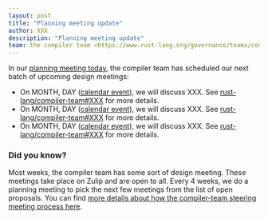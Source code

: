 ```yaml
---
layout: post
title: "Planning meeting update"
author: XXX
description: "Planning meeting update"
team: the compiler team <https://www.rust-lang.org/governance/teams/compiler>
---
```


In our [planning meeting today], the compiler team has scheduled our
next batch of upcoming design meetings:

* On MONTH, DAY ([calendar event][ce1]), we will discuss XXX. See [rust-lang/compiler-team#XXX] for more details.
* On MONTH, DAY ([calendar event][ce2]), we will discuss XXX. See [rust-lang/compiler-team#XXX] for more details.
* On MONTH, DAY ([calendar event][ce3]), we will discuss XXX. See [rust-lang/compiler-team#XXX] for more details.

[planning meeting today]: https://zulip-archive.rust-lang.org/238009tcompilermeetings/XXX
[ce1]: https://calendar.google.com/event?XXX
[ce2]: https://calendar.google.com/event?XXX
[ce3]: https://calendar.google.com/event?XXX
[rust-lang/compiler-team#XXX]: https://github.com/rust-lang/compiler-team/issues/XXX
[rust-lang/compiler-team#XXX]: https://github.com/rust-lang/compiler-team/issues/XXX
[rust-lang/compiler-team#XXX]: https://github.com/rust-lang/compiler-team/issues/XXX

### Did you know?

Most weeks, the compiler team has some sort of design meeting. These
meetings take place on Zulip and are open to all. Every 4 weeks, we do
a planning meeting to pick the next few meetings from the list of open
proposals. You can find [more details about how the compiler-team
steering meeting process here][details].

[details]: https://rust-lang.github.io/compiler-team/about/steering-meeting/
[meeting calendar]: https://rust-lang.github.io/compiler-team/#meeting-calendar
[compiler team]: https://www.rust-lang.org/governance/teams/compiler
